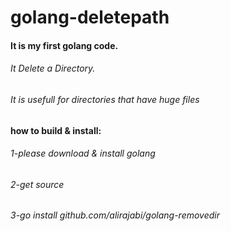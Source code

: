 # golang-deletepath
#### It is my first golang code.
###### It Delete a Directory.
###### It is usefull for directories that have huge files

#### how to build & install:

###### 1-please download & install golang 
###### 2-get source
###### 3-go install github.com/alirajabi/golang-removedir

